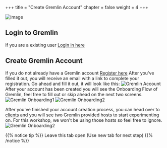 +++
title = "Create Gremlin Account"
chapter = false
weight = 4
+++

![image](/images/gremlin_mascot.png)
## Login to Gremlin 
If you are a existing user [Login in here](https://app.gremlin.com/login)

## Create Gremlin Account
If you do not already have a Gremlin account [Register here](https://gremlin.com/aws-2020)
After you've filled it out, you will receive an email with a link to complete your registration. Go ahead and fill it out, it will look like this:
![Gremlin Account](/images/gremlin_account_creation.png)
After your account has been created you will see the Onboarding Flow of Gremlin, feel free to fill out or skip ahead on the next two screens. 
![Gremlin Onboarding1](/images/gremlin_onboarding1.png)
![Gremlin Onboarding2](/images/gremlin_onboarding2.png)

After you've finished your account creation process, you can head over to [clients](https://app.gremlin.com/clients/infrastructure) and you will see two Gremlin provided hosts to start experimenting on. For this workshop, we won't be using those hosts so feel free to ignore.  
![Gremlin Onboarding2](/images/gremlin_clients.png)



{{% notice tip %}}
Leave this tab open (Use new tab for next step)
{{% /notice %}}

